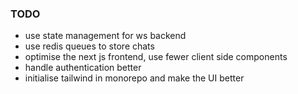 ### TODO

- use state management for ws backend
- use redis queues to store chats
- optimise the next js frontend, use fewer client side components
- handle authentication better
- initialise tailwind in monorepo and make the UI better
